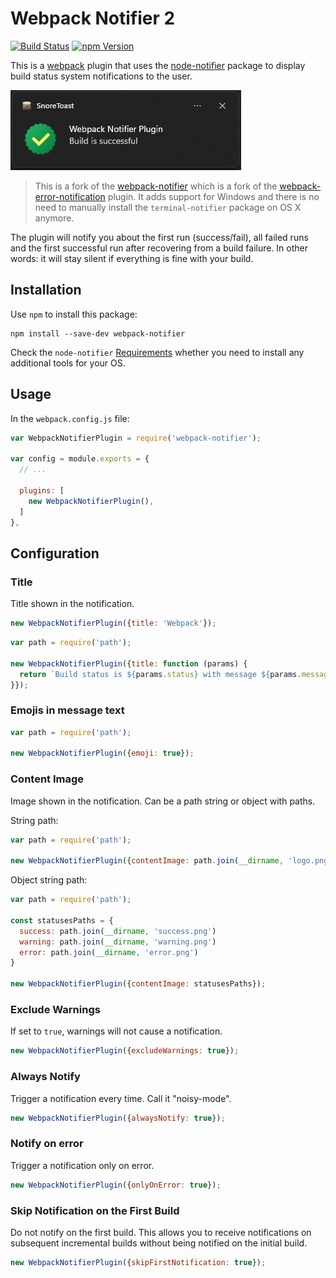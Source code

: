 # Webpack Notifier 2

[![Build Status](https://www.travis-ci.com/inoyakaigor/webpack-notifier-2.svg)](https://www.travis-ci.com/inoyakaigor/webpack-notifier-2)
[![npm Version](https://img.shields.io/npm/v/webpack-notifier-2.svg)](https://www.npmjs.com/package/webpack-notifier-2)

This is a [webpack](http://webpack.github.io/) plugin that uses the
[node-notifier](https://github.com/mikaelbr/node-notifier) package to
display build status system notifications to the user.

![webpack-notifier screenshot](screenshot.png)

> This is a fork of the
[webpack-notifier](https://github.com/Turbo87/webpack-notifier)
which is a fork of the
[webpack-error-notification](https://github.com/vsolovyov/webpack-error-notification)
plugin. It adds support for Windows and there is no need to manually install
the `terminal-notifier` package on OS X anymore.

The plugin will notify you about the first run (success/fail),
all failed runs and the first successful run after recovering from
a build failure. In other words: it will stay silent if everything
is fine with your build.


## Installation

Use `npm` to install this package:

    npm install --save-dev webpack-notifier

Check the `node-notifier`
[Requirements](https://github.com/mikaelbr/node-notifier#requirements)
whether you need to install any additional tools for your OS.


## Usage

In the `webpack.config.js` file:

```js
var WebpackNotifierPlugin = require('webpack-notifier');

var config = module.exports = {
  // ...

  plugins: [
    new WebpackNotifierPlugin(),
  ]
},
```


## Configuration

### Title

Title shown in the notification.

```js
new WebpackNotifierPlugin({title: 'Webpack'});
```

```js
var path = require('path');

new WebpackNotifierPlugin({title: function (params) {
  return `Build status is ${params.status} with message ${params.message}`;
}});
```

### Emojis in message text

```js
var path = require('path');

new WebpackNotifierPlugin({emoji: true});
```

### Content Image

Image shown in the notification. Can be a path string or object with paths.

String path:
```js
var path = require('path');

new WebpackNotifierPlugin({contentImage: path.join(__dirname, 'logo.png')});
```

Object string path:
```js
var path = require('path');

const statusesPaths = {
  success: path.join(__dirname, 'success.png')
  warning: path.join(__dirname, 'warning.png')
  error: path.join(__dirname, 'error.png')
}

new WebpackNotifierPlugin({contentImage: statusesPaths});
```

### Exclude Warnings

If set to `true`, warnings will not cause a notification.

```js
new WebpackNotifierPlugin({excludeWarnings: true});
```

### Always Notify

Trigger a notification every time. Call it "noisy-mode".

```js
new WebpackNotifierPlugin({alwaysNotify: true});
```

### Notify on error

Trigger a notification only on error.

```js
new WebpackNotifierPlugin({onlyOnError: true});
```

### Skip Notification on the First Build

Do not notify on the first build.  This allows you to receive notifications on subsequent incremental builds without being notified on the initial build.

```js
new WebpackNotifierPlugin({skipFirstNotification: true});
```
